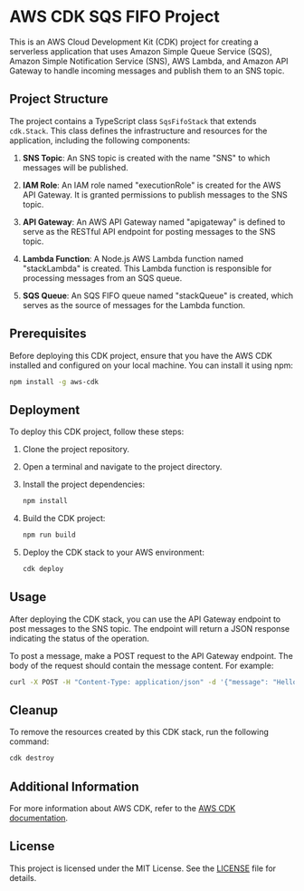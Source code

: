 # AWS CDK SQS FIFO  Project

This is an AWS Cloud Development Kit (CDK) project for creating a serverless application that uses Amazon Simple Queue Service (SQS), Amazon Simple Notification Service (SNS), AWS Lambda, and Amazon API Gateway to handle incoming messages and publish them to an SNS topic.

## Project Structure

The project contains a TypeScript class `SqsFifoStack` that extends `cdk.Stack`. This class defines the infrastructure and resources for the application, including the following components:

1. **SNS Topic**: An SNS topic is created with the name "SNS" to which messages will be published.

2. **IAM Role**: An IAM role named "executionRole" is created for the AWS API Gateway. It is granted permissions to publish messages to the SNS topic.

3. **API Gateway**: An AWS API Gateway named "apigateway" is defined to serve as the RESTful API endpoint for posting messages to the SNS topic.

4. **Lambda Function**: A Node.js AWS Lambda function named "stackLambda" is created. This Lambda function is responsible for processing messages from an SQS queue.

5. **SQS Queue**: An SQS FIFO queue named "stackQueue" is created, which serves as the source of messages for the Lambda function.

## Prerequisites

Before deploying this CDK project, ensure that you have the AWS CDK installed and configured on your local machine. You can install it using npm:

```bash
npm install -g aws-cdk
```

## Deployment

To deploy this CDK project, follow these steps:

1. Clone the project repository.
2. Open a terminal and navigate to the project directory.
3. Install the project dependencies:

   ```bash
   npm install
   ```

4. Build the CDK project:

   ```bash
   npm run build
   ```

5. Deploy the CDK stack to your AWS environment:

   ```bash
   cdk deploy
   ```

## Usage

After deploying the CDK stack, you can use the API Gateway endpoint to post messages to the SNS topic. The endpoint will return a JSON response indicating the status of the operation.

To post a message, make a POST request to the API Gateway endpoint. The body of the request should contain the message content. For example:

```bash
curl -X POST -H "Content-Type: application/json" -d '{"message": "Hello, World!"}' YOUR_API_ENDPOINT
```

## Cleanup

To remove the resources created by this CDK stack, run the following command:

```bash
cdk destroy
```

## Additional Information

For more information about AWS CDK, refer to the [AWS CDK documentation](https://docs.aws.amazon.com/cdk/latest/guide/home.html).

## License

This project is licensed under the MIT License. See the [LICENSE](LICENSE) file for details.